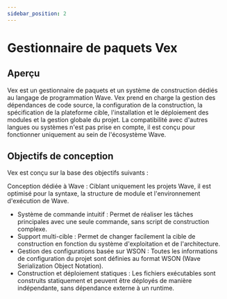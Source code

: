```yaml
---
sidebar_position: 2
---
```


# Gestionnaire de paquets Vex

## Aperçu

Vex est un gestionnaire de paquets et un système de construction dédiés au langage de programmation Wave.
Vex prend en charge la gestion des dépendances de code source, la configuration de la construction, la spécification de la plateforme cible, l'installation et le déploiement des modules et la gestion globale du projet.
La compatibilité avec d'autres langues ou systèmes n'est pas prise en compte, il est conçu pour fonctionner uniquement au sein de l'écosystème Wave.

## Objectifs de conception

Vex est conçu sur la base des objectifs suivants :

Conception dédiée à Wave : Ciblant uniquement les projets Wave, il est optimisé pour la syntaxe, la structure de module et l'environnement d'exécution de Wave.

- Système de commande intuitif : Permet de réaliser les tâches principales avec une seule commande, sans script de construction complexe.
- Support multi-cible : Permet de changer facilement la cible de construction en fonction du système d'exploitation et de l'architecture.
- Gestion des configurations basée sur WSON : Toutes les informations de configuration du projet sont définies au format WSON (Wave Serialization Object Notation).
- Construction et déploiement statiques : Les fichiers exécutables sont construits statiquement et peuvent être déployés de manière indépendante, sans dépendance externe à un runtime.